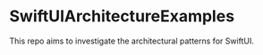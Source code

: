 # SwiftUIArchitectureExamples
This repo aims to investigate the architectural patterns for SwiftUI.
